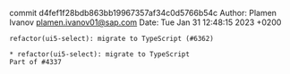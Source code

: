 commit d4fef1f28bdb863bb19967357af34c0d5766b54c
Author: Plamen Ivanov <plamen.ivanov01@sap.com>
Date:   Tue Jan 31 12:48:15 2023 +0200

    refactor(ui5-select): migrate to TypeScript (#6362)
    
    * refactor(ui5-select): migrate to TypeScript
    Part of #4337
